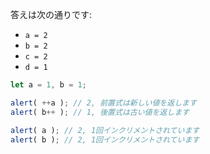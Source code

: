 
答えは次の通りです:

- `a = 2`
- `b = 2`
- `c = 2`
- `d = 1`

```js run no-beautify
let a = 1, b = 1;

alert( ++a ); // 2, 前置式は新しい値を返します
alert( b++ ); // 1, 後置式は古い値を返します

alert( a ); // 2, 1回インクリメントされています
alert( b ); // 2, 1回インクリメントされています
```
